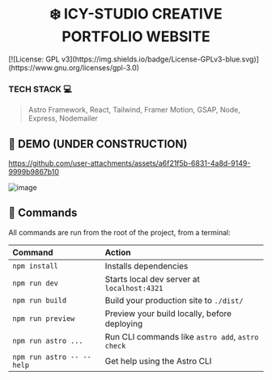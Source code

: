 <h1 align="center">❄️ ICY-STUDIO CREATIVE PORTFOLIO WEBSITE </h1>
[![License: GPL v3](https://img.shields.io/badge/License-GPLv3-blue.svg)](https://www.gnu.org/licenses/gpl-3.0)

### TECH STACK 💻

> Astro Framework, React, Tailwind, Framer Motion, GSAP, Node, Express, Nodemailer


## 🚧 DEMO (UNDER CONSTRUCTION)



https://github.com/user-attachments/assets/a6f21f5b-6831-4a8d-9149-9999b9867b10




![image](https://github.com/user-attachments/assets/b53abf92-3c1e-4124-bac5-f71aa4dbb0c2)




## 🧞 Commands

All commands are run from the root of the project, from a terminal:

| Command                   | Action                                           |
| :------------------------ | :----------------------------------------------- |
| `npm install`             | Installs dependencies                            |
| `npm run dev`             | Starts local dev server at `localhost:4321`      |
| `npm run build`           | Build your production site to `./dist/`          |
| `npm run preview`         | Preview your build locally, before deploying     |
| `npm run astro ...`       | Run CLI commands like `astro add`, `astro check` |
| `npm run astro -- --help` | Get help using the Astro CLI                     |


